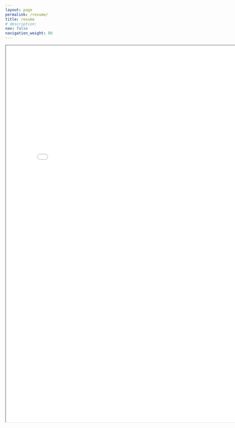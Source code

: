 ```yaml
---
layout: page
permalink: /resume/
title: resume
# description: 
nav: false
navigation_weight: 80
---
```


<iframe src="/assets/pdf/CV_JiananJiang.pdf" width="800" height="1200"></iframe>